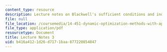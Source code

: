 ```yaml
---
content_type: resource
description: Lecture notes on Blackwell's sufficient conditions and inductive arguments.
file: null
file_location: /coursemedia/14-451-dynamic-optimization-methods-with-applications-fall-2009/b416a4121d26d7171baa877220854847_MIT14_451F09_lec03.pdf
file_type: application/pdf
resourcetype: Document
title: Lecture Notes 3
uid: b416a412-1d26-d717-1baa-877220854847
---
```

